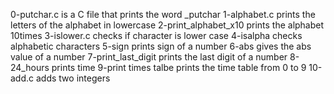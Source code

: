 0-putchar.c is a C file that prints the word _putchar
1-alphabet.c prints the letters of the alphabet in lowercase
2-print_alphabet_x10 prints the alphabet 10times
3-islower.c checks if character is lower case
4-isalpha checks alphabetic characters
5-sign prints sign of a number
6-abs gives the abs value of a number
7-print_last_digit prints the last digit of a number
8-24_hours prints time
9-print times talbe prints the time table from 0 to 9
10-add.c adds two integers

